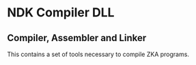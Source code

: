 # NDK Compiler DLL

## Compiler, Assembler and Linker

This contains a set of tools necessary to compile ZKA programs.
